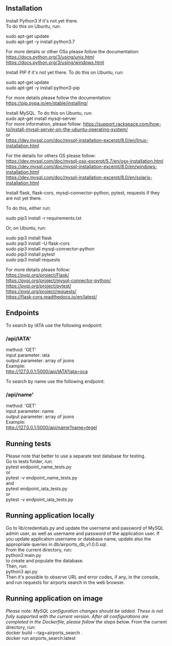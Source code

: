 ## Installation  

Install Python3 if it's not yet there.  
To do this on Ubuntu, run:  
  
sudo apt-get update  
sudo apt-get -y install python3.7  
  
For more details or other OSs please follow the documentation:  
https://docs.python.org/3/using/unix.html  
https://docs.python.org/3/using/windows.html  
  
Install PIP if it's not yet there. To do this on Ubuntu, run:  
  
sudo apt-get update  
sudo apt-get -y install python3-pip  

For more details please follow the documentation:  
https://pip.pypa.io/en/stable/installing/  

Install MySQL. To do this on Ubuntu, run:  
sudo apt-get install mysql-server  
For more information, please follow:
https://support.rackspace.com/how-to/install-mysql-server-on-the-ubuntu-operating-system/  
or  
https://dev.mysql.com/doc/mysql-installation-excerpt/8.0/en/linux-installation.html  

For the details for others OS please follow:  
https://dev.mysql.com/doc/mysql-osx-excerpt/5.7/en/osx-installation.html  
https://dev.mysql.com/doc/mysql-installation-excerpt/8.0/en/windows-installation.html  
https://dev.mysql.com/doc/mysql-installation-excerpt/8.0/en/solaris-installation.html  

Install flask, flask-cors, mysql-connector-python, pytest, requests if they are not yet there.  

To do this, either run:  

sudo pip3 install -r requirements.txt  

Or, on Ubuntu, run:  

sudo pip3 install flask  
sudo pip3 install -U flask-cors  
sudo pip3 install mysql-connector-python  
sudo pip3 install pytest  
sudo pip3 install requests  

For more details please follow:  
https://pypi.org/project/Flask/  
https://pypi.org/project/mysql-connector-python/  
https://pypi.org/project/pytest/  
https://pypi.org/project/requests/  
https://flask-cors.readthedocs.io/en/latest/

## Endpoints

To search by IATA use the following endpoint:  
### /api/IATA'  
method: 'GET'  
input parameter: iata  
output parameter: array of jsons  
Example:  
http://127.0.0.1:5000/api/IATA?iata=oca  

To search by name use the following endpoint:  
### /api/name'  
method: 'GET'  
input parameter: name  
output parameter: array of jsons  
Example:  
http://127.0.0.1:5000/api/name?name=tegel  

## Running tests

Please note that better to use a separate test database for testing.  
Go to tests folder, run:  
pytest endpoint_name_tests.py  
or  
pytest -v endpoint_name_tests.py  
and  
pytest endpoint_iata_tests.py  
or  
pytest -v endpoint_iata_tests.py  

## Running application locally

Go to lib/credentials.py and update the username and password of MySQL admin user, as well as username and password of the application user. If you update application username or database name, update also the appropriate queries in db/airports_db_v1.0.0.sql.  
From the current directory, run:  
python3 main.py  
to create and populate the database.  
Then, run:  
python3 api.py  
Then it's possible to observe URL and error codes, if any, in the console, and run requests for airports search in the web browser.  

## Running application on image

_Please note: MySQL configuration changes should be added. These is not fully supported with the current version. After all configurations are completed in the Dockerfile, please follow the steps below._
From the current directory, run:  
docker build --tag=airports_search .  
docker run airports_search:latest
